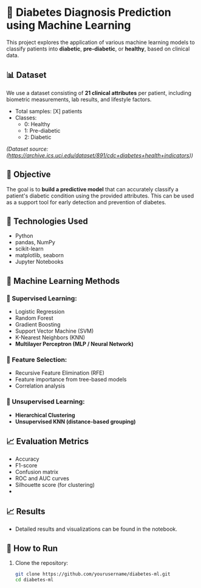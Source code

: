 # 🧠 Diabetes Diagnosis Prediction using Machine Learning

This project explores the application of various machine learning models to classify patients into **diabetic**, **pre-diabetic**, or **healthy**, based on clinical data.

## 📊 Dataset

We use a dataset consisting of **21 clinical attributes** per patient, including biometric measurements, lab results, and lifestyle factors.

- Total samples: [X] patients
- Classes:
  - 0: Healthy
  - 1: Pre-diabetic
  - 2: Diabetic

*(Dataset source: (https://archive.ics.uci.edu/dataset/891/cdc+diabetes+health+indicators))*

## 🎯 Objective

The goal is to **build a predictive model** that can accurately classify a patient's diabetic condition using the provided attributes. This can be used as a support tool for early detection and prevention of diabetes.

## 🔧 Technologies Used

- Python
- pandas, NumPy
- scikit-learn
- matplotlib, seaborn
- Jupyter Notebooks

## 🧠 Machine Learning Methods

### 🔬 Supervised Learning:
- Logistic Regression
- Random Forest
- Gradient Boosting
- Support Vector Machine (SVM)
- K-Nearest Neighbors (KNN)
- **Multilayer Perceptron (MLP / Neural Network)**

### 🧪 Feature Selection:
- Recursive Feature Elimination (RFE)
- Feature importance from tree-based models
- Correlation analysis

### 🧭 Unsupervised Learning:
- **Hierarchical Clustering**
- **Unsupervised KNN (distance-based grouping)**

## 📈 Evaluation Metrics

- Accuracy
- F1-score
- Confusion matrix
- ROC and AUC curves
- Silhouette score (for clustering)
- 
## 📈 Results
- Detailed results and visualizations can be found in the notebook.

## 🚀 How to Run

1. Clone the repository:
   ```bash
   git clone https://github.com/yourusername/diabetes-ml.git
   cd diabetes-ml
